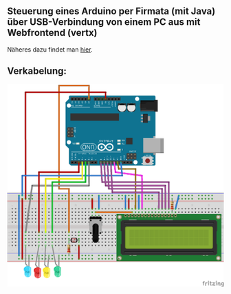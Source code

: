 ## Steuerung eines Arduino per Firmata (mit Java) über USB-Verbindung von einem PC aus mit Webfrontend (vertx)

Näheres dazu findet man [hier](https://github.com/menzelths/firmata/blob/master/src/main/resources/FirmataMitLCD/Anleitung.pdf).

## Verkabelung:

![Arduino-Verkabelung](https://github.com/menzelths/firmata/blob/master/src/main/resources/FirmataMitLCD/firmataDisplay.png)
